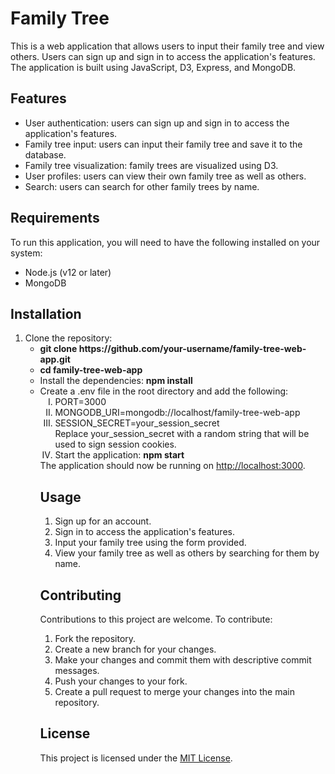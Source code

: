 <h1> Family Tree </h1>
This is a web application that allows users to input their family tree and view others. Users can sign up and sign in to access the application's features. The application is built using JavaScript, D3, Express, and MongoDB.

<h2>Features</h2>
<ul>
<li>User authentication: users can sign up and sign in to access the application's features.</li>
<li>Family tree input: users can input their family tree and save it to the database.</li>
<li>Family tree visualization: family trees are visualized using D3.</li>
<li>User profiles: users can view their own family tree as well as others.</li>
<li>Search: users can search for other family trees by name.</li>
</ul>

<h2>Requirements</h2>
<p>To run this application, you will need to have the following installed on your system:</p>
<ul>
<li>Node.js (v12 or later)</li>
<li>MongoDB</li>
</ul>

<h2>Installation</h2>
<ol type="1">
<li>Clone the repository:
  <ul>
    <li><b>git clone https://github.com/your-username/family-tree-web-app.git</b></li>
    <li><b>cd family-tree-web-app</b></li>
  </li>
<li>Install the dependencies:
  <b>npm install</b>
  </li>
<li>Create a .env file in the root directory and add the following:
  <ol type="I">
    <li>PORT=3000</li>
    <li>MONGODB_URI=mongodb://localhost/family-tree-web-app</li>
    <li>SESSION_SECRET=your_session_secret</li>
Replace your_session_secret with a random string that will be used to sign session cookies.
  </li>
<li>Start the application:
<b>npm start</b>
  </li>
  </ol>
The application should now be running on <a href="http://localhost:3000">http://localhost:3000</a>.

<h2>Usage</h2>
<ol type="1">
<li>Sign up for an account.</li>
<li>Sign in to access the application's features.</li>
<li>Input your family tree using the form provided.</li>
<li>View your family tree as well as others by searching for them by name.</li>
</ol>
<h2>Contributing</h2>
  <p>Contributions to this project are welcome. To contribute:</p>
<ol type="1">
<li>Fork the repository.</li>
<li>Create a new branch for your changes.</li>
<li>Make your changes and commit them with descriptive commit messages.</li>
<li>Push your changes to your fork.</li>
<li>Create a pull request to merge your changes into the main repository.</li>
</ol>
<h2>License</h2>
This project is licensed under the <a href="https://opensource.org/licenses/">MIT License</a>.





